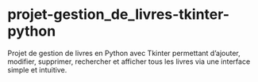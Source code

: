 # projet-gestion_de_livres-tkinter-python
Projet de gestion de livres en Python avec Tkinter permettant d’ajouter, modifier, supprimer, rechercher et afficher tous les livres via une interface simple et intuitive.
